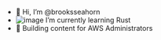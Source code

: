 - 👋 Hi, I’m @brooksseahorn
- ![image](https://user-images.githubusercontent.com/5413333/140840184-3c4ff3eb-ce98-4f35-9ece-66c3008845d0.png) I’m currently learning Rust
- 🚧 Building content for AWS Administrators

<!---
brooksseahorn/brooksseahorn is a ✨ special ✨ repository because its `README.md` (this file) appears on your GitHub profile.
You can click the Preview link to take a look at your changes.
--->
